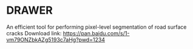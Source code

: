 # DRAWER
An efficient tool for performing pixel-level segmentation of road surface cracks
Download link: 
https://pan.baidu.com/s/1-vm79ONZbkAZg5193c7aHg?pwd=1234 
